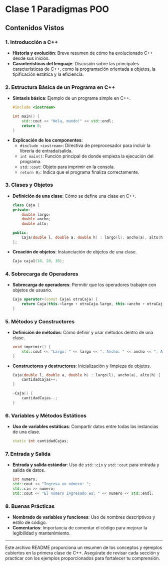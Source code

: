 # Clase 1 Paradigmas POO

## Contenidos Vistos

### 1. Introducción a C++
- **Historia y evolución**: Breve resumen de cómo ha evolucionado C++ desde sus inicios.
- **Características del lenguaje**: Discusión sobre las principales características de C++, como la programación orientada a objetos, la tipificación estática y la eficiencia.

### 2. Estructura Básica de un Programa en C++
- **Sintaxis básica**: Ejemplo de un programa simple en C++.
    ```cpp
    #include <iostream>

    int main() {
        std::cout << "Hola, mundo!" << std::endl;
        return 0;
    }
    ```
- **Explicación de los componentes**: 
  - `#include <iostream>`: Directiva de preprocesador para incluir la librería de entrada/salida.
  - `int main()`: Función principal de donde empieza la ejecución del programa.
  - `std::cout`: Objeto para imprimir en la consola.
  - `return 0;`: Indica que el programa finaliza correctamente.

### 3. Clases y Objetos
- **Definición de una clase**: Cómo se define una clase en C++.
    ```cpp
    class Caja {
    private:
        double largo;
        double ancho;
        double alto;

    public:
        Caja(double l, double a, double h) : largo(l), ancho(a), alto(h) {}
    };
    ```
- **Creación de objetos**: Instanciación de objetos de una clase.
    ```cpp
    Caja caja1(10, 20, 30);
    ```

### 4. Sobrecarga de Operadores
- **Sobrecarga de operadores**: Permitir que los operadores trabajen con objetos de usuario.
    ```cpp
    Caja operator+(const Caja& otraCaja) {
        return Caja(this->largo + otraCaja.largo, this->ancho + otraCaja.ancho, this->alto + otraCaja.alto);
    }
    ```

### 5. Métodos y Constructores
- **Definición de métodos**: Cómo definir y usar métodos dentro de una clase.
    ```cpp
    void imprimir() {
        std::cout << "Largo: " << largo << ", Ancho: " << ancho << ", Alto: " << alto << std::endl;
    }
    ```
- **Constructores y destructores**: Inicialización y limpieza de objetos.
    ```cpp
    Caja(double l, double a, double h) : largo(l), ancho(a), alto(h) {
        cantidadCajas++;
    }

    ~Caja() {
        cantidadCajas--;
    }
    ```

### 6. Variables y Métodos Estáticos
- **Uso de variables estáticas**: Compartir datos entre todas las instancias de una clase.
    ```cpp
    static int cantidadCajas;
    ```

### 7. Entrada y Salida
- **Entrada y salida estándar**: Uso de `std::cin` y `std::cout` para entrada y salida de datos.
    ```cpp
    int numero;
    std::cout << "Ingresa un número: ";
    std::cin >> numero;
    std::cout << "El número ingresado es: " << numero << std::endl;
    ```

### 8. Buenas Prácticas
- **Nombrado de variables y funciones**: Uso de nombres descriptivos y estilo de código.
- **Comentarios**: Importancia de comentar el código para mejorar la legibilidad y mantenimiento.

---

Este archivo README proporciona un resumen de los conceptos y ejemplos cubiertos en la primera clase de C++. Asegúrate de revisar cada sección y practicar con los ejemplos proporcionados para fortalecer tu comprensión.

